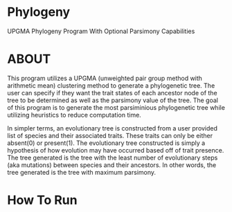 # Phylogeny
UPGMA Phylogeny Program With Optional Parsimony Capabilities
# ABOUT
  This program utilizes a UPGMA (unweighted pair group method with arithmetic mean) clustering method to generate a phylogenetic tree.
	The user can specify if they want the trait states of each ancestor node of the tree to be determined as well as the parsimony value of the tree.
	The goal of this program is to generate the most parsiminious phylogenetic tree while utilizing heuristics to reduce computation time.
  
  In simpler terms, an evolutionary tree is constructed from a user provided list of species and their associated traits.
  These traits can only be either absent(0) or present(1).
  The evolutionary tree constructed is simply a hypothesis of how evolution may have occurred based off of trait presence.
  The tree generated is the tree with the least number of evolutionary steps (aka mutations) between species and their ancestors.
  In other words, the tree generated is the tree with maximum parsimony.
  
  # How To Run

  
